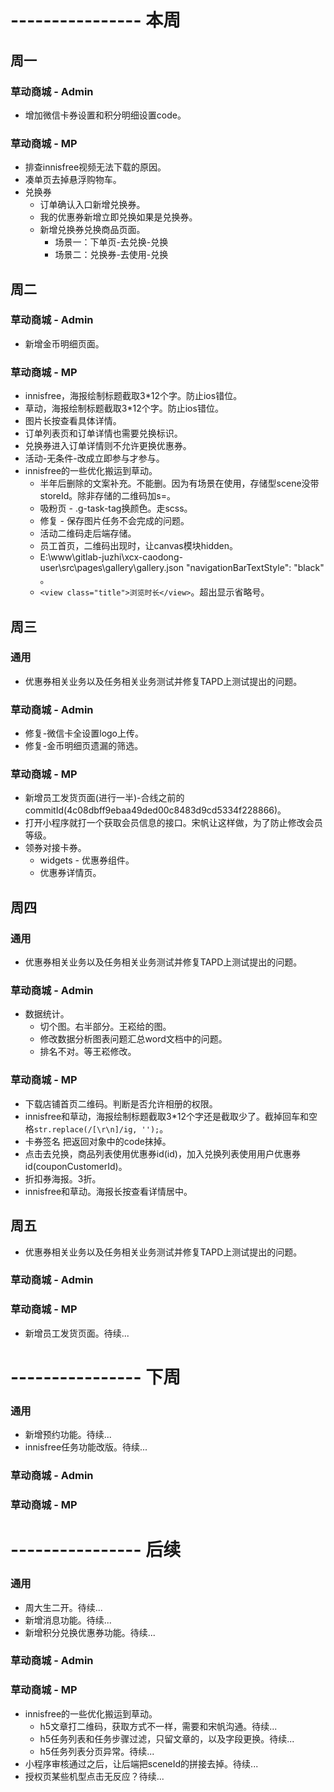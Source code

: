 # ---------------- 本周 

## 周一
### 草动商城 - Admin
* 增加微信卡券设置和积分明细设置code。
### 草动商城 - MP
* 排查innisfree视频无法下载的原因。
* 凑单页去掉悬浮购物车。
* 兑换券
  - 订单确认入口新增兑换券。
  - 我的优惠券新增立即兑换如果是兑换券。
  - 新增兑换券兑换商品页面。
    - 场景一：下单页-去兑换-兑换
    - 场景二：兑换券-去使用-兑换
  
## 周二
### 草动商城 - Admin
* 新增金币明细页面。
### 草动商城 - MP
* innisfree，海报绘制标题截取3*12个字。防止ios错位。
* 草动，海报绘制标题截取3*12个字。防止ios错位。
* 图片长按查看具体详情。
* 订单列表页和订单详情也需要兑换标识。
* 兑换券进入订单详情则不允许更换优惠券。
* 活动-无条件-改成立即参与才参与。
* innisfree的一些优化搬运到草动。
  - 半年后删除的文案补充。不能删。因为有场景在使用，存储型scene没带storeId。除非存储的二维码加s=。
  - 吸粉页 - .g-task-tag换颜色。走scss。
  - 修复 - 保存图片任务不会完成的问题。
  - 活动二维码走后端存储。
  - 员工首页，二维码出现时，让canvas模块hidden。
  - E:\www\gitlab-juzhi\xcx-caodong-user\src\pages\gallery\gallery.json  "navigationBarTextStyle": "black" 。
  - `<view class="title">浏览时长</view>`。超出显示省略号。
  
## 周三
### 通用
* 优惠券相关业务以及任务相关业务测试并修复TAPD上测试提出的问题。
### 草动商城 - Admin
* 修复-微信卡全设置logo上传。
* 修复-金币明细页遗漏的筛选。
### 草动商城 - MP
* 新增员工发货页面(进行一半)-合线之前的commitId(4c08dbff9ebaa49ded00c8483d9cd5334f228866)。
* 打开小程序就打一个获取会员信息的接口。宋帆让这样做，为了防止修改会员等级。
* 领券对接卡券。
    - widgets - 优惠券组件。
    - 优惠券详情页。

## 周四
### 通用
* 优惠券相关业务以及任务相关业务测试并修复TAPD上测试提出的问题。
### 草动商城 - Admin
* 数据统计。
  - 切个图。右半部分。王崧给的图。
  - 修改数据分析图表问题汇总word文档中的问题。
  - 排名不对。等王崧修改。
### 草动商城 - MP
* 下载店铺首页二维码。判断是否允许相册的权限。
* innisfree和草动，海报绘制标题截取3*12个字还是截取少了。截掉回车和空格`str.replace(/[\r\n]/ig, '');`。
* 卡券签名 把返回对象中的code抹掉。
* 点击去兑换，商品列表使用优惠券id(id)，加入兑换列表使用用户优惠券id(couponCustomerId)。
* 折扣券海报。3折。
* innisfree和草动。海报长按查看详情居中。

## 周五
* 优惠券相关业务以及任务相关业务测试并修复TAPD上测试提出的问题。
### 草动商城 - Admin
### 草动商城 - MP
* 新增员工发货页面。待续...

# ---------------- 下周
### 通用
* 新增预约功能。待续...
* innisfree任务功能改版。待续...
### 草动商城 - Admin
### 草动商城 - MP
  
# ---------------- 后续
### 通用
* 周大生二开。待续...
* 新增消息功能。待续...
* 新增积分兑换优惠券功能。待续...
### 草动商城 - Admin
### 草动商城 - MP
* innisfree的一些优化搬运到草动。
  - h5文章打二维码，获取方式不一样，需要和宋帆沟通。待续...
  - h5任务列表和任务步骤过滤，只留文章的，以及字段更换。待续...
  - h5任务列表分页异常。待续...
* 小程序审核通过之后，让后端把sceneId的拼接去掉。待续...
* 授权页某些机型点击无反应？待续...

